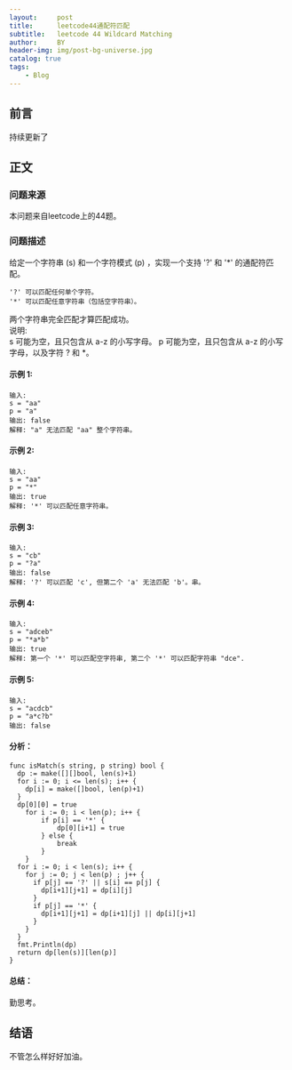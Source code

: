 ```yaml
---
layout:     post
title:      leetcode44通配符匹配
subtitle:   leetcode 44 Wildcard Matching
author:     BY
header-img: img/post-bg-universe.jpg
catalog: true
tags:
    - Blog
---
```



## 前言

持续更新了

## 正文

### 问题来源

本问题来自leetcode上的44题。  

### 问题描述

给定一个字符串 (s) 和一个字符模式 (p) ，实现一个支持 '?' 和 '*' 的通配符匹配。  
```
'?' 可以匹配任何单个字符。
'*' 可以匹配任意字符串（包括空字符串）。
```  
两个字符串完全匹配才算匹配成功。  
说明:  
s 可能为空，且只包含从 a-z 的小写字母。
p 可能为空，且只包含从 a-z 的小写字母，以及字符 ? 和 *。
  
#### 示例 1:
```
输入:
s = "aa"
p = "a"
输出: false
解释: "a" 无法匹配 "aa" 整个字符串。
```

#### 示例 2:
```
输入:
s = "aa"
p = "*"
输出: true
解释: '*' 可以匹配任意字符串。
```

#### 示例 3:
```
输入:
s = "cb"
p = "?a"
输出: false
解释: '?' 可以匹配 'c', 但第二个 'a' 无法匹配 'b'。串。
```

#### 示例 4:
```
输入:
s = "adceb"
p = "*a*b"
输出: true
解释: 第一个 '*' 可以匹配空字符串, 第二个 '*' 可以匹配字符串 "dce".
```

#### 示例 5:
```
输入:
s = "acdcb"
p = "a*c?b"
输出: false
```

#### 分析：  
```
func isMatch(s string, p string) bool {
  dp := make([][]bool, len(s)+1)
  for i := 0; i <= len(s); i++ {
    dp[i] = make([]bool, len(p)+1)
  }
  dp[0][0] = true
    for i := 0; i < len(p); i++ {
        if p[i] == '*' {
            dp[0][i+1] = true
        } else {
            break
        }
    }
  for i := 0; i < len(s); i++ {
    for j := 0; j < len(p) ; j++ {
      if p[j] == '?' || s[i] == p[j] {
        dp[i+1][j+1] = dp[i][j]
      }
      if p[j] == '*' {
        dp[i+1][j+1] = dp[i+1][j] || dp[i][j+1]
      }
    }
  }
  fmt.Println(dp)
  return dp[len(s)][len(p)]
}
```

#### 总结：
勤思考。  

## 结语
不管怎么样好好加油。  
